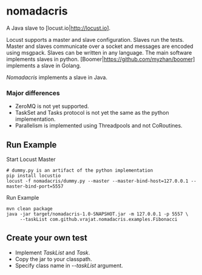 # nomadacris
A Java slave to [locust.io|http://locust.io]. 

Locust supports a master and slave configuration. Slaves run the tests. 
Master and slaves communicate over a socket and messages are encoded using msgpack.
Slaves can be written in any language. The main software implements slaves in 
python. [Boomer|https://github.com/myzhan/boomer] implements a slave in Golang.

_Nomadacris_ implements a slave in Java. 

### Major differences
* ZeroMQ is not yet supported.
* TaskSet and Tasks protocol is not yet the same as the python implementation.
* Parallelism is implemented using Threadpools and not CoRoutines.

## Run Example

Start Locust Master

    # dummy.py is an artifact of the python implementation
    pip install locustio
    locust -f nomadacris/dummy.py --master --master-bind-host=127.0.0.1 --master-bind-port=5557


Run Example

    mvn clean package
    java -jar target/nomadacris-1.0-SNAPSHOT.jar -m 127.0.0.1 -p 5557 \
         --taskList com.github.vrajat.nomadacris.examples.Fibonacci
         
 ## Create your own test
 
 * Implement _TaskList_ and _Task_. 
 * Copy the jar to your classpath. 
 * Specify class name in _--taskList_ argument. 